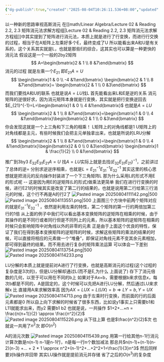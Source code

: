 ```yaml
---
{"dg-publish":true,"created":"2025-08-04T10:26:11.536+08:00","updated":"2025-08-04T12:08:26.171+08:00","permalink":"/math/Linear Algebra/Lecture 04 & Reading 2.6 矩阵的LU, LRU分解/","dgPassFrontmatter":true,"noteIcon":""}
---
```


以一种新的思路审视高斯消元 
在[[math/Linear Algebra/Lecture 02 & Reading 2.2, 2.3 矩阵消元法求解方程组\|Lecture 02 & Reading 2.2, 2.3 矩阵消元法求解方程组]]中其实提到了矩阵进行消元法，本质上就是进行了行变换，而进行行交换的过程，相当于在A矩阵上左乘好多个E，最终变成了U
所以能看出来A和U是有关系的，这个关系其实就是L，也就是那些E的综合，这其实也可以算是一种更快的消元法
假设这是一个一般的2by2矩阵
$$
A=\begin{bmatrix}2 & 1 \\ 8 &7\end{bmatrix}
$$
消元的过程 就是左乘一个$E_{21}$  即$E_{21}A=U$
$$
\begin{bmatrix}1 & 0 \\ -4 &1\end{bmatrix}
\begin{bmatrix}2 & 1 \\ 8 &7\end{bmatrix}=
\begin{bmatrix}2 & 1 \\ 0 &3\end{bmatrix}
$$
而我们要找A和U的联系 也就是说$A=LU$找L
首先能看出来L和E是逆的关系
消元矩阵的逆很好求，因为消元矩阵本身就是行变换，其实就是把行变换逆回去 $E_{21}^{-1}=L=\begin{bmatrix}1 & 0 \\ 4 &1\end{bmatrix}$
也就是$A=LU$
$$
\begin{bmatrix}2 & 1 \\ 8 &7\end{bmatrix}=\begin{bmatrix}1 & 0 \\ 4 &1\end{bmatrix}\begin{bmatrix}2 & 1 \\ 0 &3\end{bmatrix}
$$
你会发现这就是一个上三角和下三角的相乘！
L矩阵上的对角线都是1 U矩阵上的对角线都是主元，有些时候我们会把主元单独拿出来，也就是所说的LRU分解
$$
\begin{bmatrix}2 & 1 \\ 8 &7\end{bmatrix}=\begin{bmatrix}1 & 0 \\ 4 &1\end{bmatrix}\begin{bmatrix}2 & 0 \\ 0 &3\end{bmatrix}
\begin{bmatrix}1 & \frac{1}{2} \\ 0 &1\end{bmatrix}
$$

推广到3by3
$E_{32}E_{31}E_{21}A=U$ 找$A=LU$实际上就是去找$(E_{32}E_{31}E_{21})^{-1}$，之前讲过了总体的逆= 分别求逆逆序相乘，也就是$L=E_{21}^{-1}E_{31}^{-1}E_{32}^{-1}$
其实这里的核心思想就是把消元的反向操作封装进了一个下三角矩阵L
那为什么采用L的形式不用E的形式呢 -- 这是因为用E的逆矩阵(L的形式)做乘法更简单
我们在进行行变换的时候，进行E21的时候其实是改变了第二行的结果的，也就是说用第二行给第三行消元的时候，这个行不再是A的行2了
![Pasted image 20250804111142.png|500](/img/user/accessory/Pasted%20image%2020250804111142.png)
![Pasted image 20250804113551.png|500](/img/user/accessory/Pasted%20image%2020250804113551.png)
上面图三个方块中前两个矩阵对应的就是$E_{31}^{-1}E_{32}^{-1}$ ，依然是利用左乘的特性，第二个矩阵的第一行的两倍加第三行的1倍
从上面的例子中我们可以看出基本变换矩阵的逆矩阵在相乘的时候，由于其操作的是不同行或者同行但是不同列上的元素，所以基本矩阵的逆矩阵在相乘的时候只会影响矩阵中对角线以外的非零的元素
正是由于上面这个优良的特性，保证了我们在得到基本变换矩阵的逆矩阵的时候，求解这些矩阵的乘法的结果的时候，可以直接将相应的元素做一个“堆叠”，即保证对角线元素不变其余元素相加，即可得到最终的结果。而不用去进行复杂的矩阵乘法运算
可以体会一下差别
![Pasted image 20250804113754.png|500](/img/user/accessory/Pasted%20image%2020250804113754.png)
![Pasted image 20250804114233.png](/img/user/accessory/Pasted%20image%2020250804114233.png)

LU分解的本质上就是提前对A进行了行变换，也就是高斯消元的过程(这个过程的复杂度是3次的)，但是LU分解却通过L(而不是E,为什么 上面说了) 存下了消元倍数的几何，以至于可以用在不同的b上
如果对于Ax=b，需要根据b来求信息x，每次b都是不同的，A是固定的，这个时候可以先把A进行LU分解，然后通过LU来求解x 比 直接用A来求解效率高
因为$AX=LUX=L(UX)=b \Rightarrow LY=b, Y=UX$
![Pasted image 20250804114713.png](/img/user/accessory/Pasted%20image%2020250804114713.png)
由于左乘时行变换，而前面的行的后面元素都是0 所以自上向下求解的时候省了很多东西，比如说y1事实上只需要b1和L11就能求出来，而y2 需要b1 b2
也就是说，一共操作 $1+2+...+n = \frac{n(n+1)}{2} \approx \frac{n^2}{2}$
![Pasted image 20250804115226.png](/img/user/accessory/Pasted%20image%2020250804115226.png)
从下往上算 也是$\frac{n^2}{2}$次  也就说一共用了$n^2$次 即$O(n^2)$

A的消元次数
![Pasted image 20250804115439.png](/img/user/accessory/Pasted%20image%2020250804115439.png)
用第一行给其他n-1行消元 计算次数是n(n-1) n-1是n-1行，n是每一行n个数加减法
那总共$n(n-1)+(n-1)(n-2)(n-3) +... + 2 * 1 \approx n^2+(n-1)^2+...+2^2+1=\frac{1}{3}n^3$
然后同样要对b操作并回带
其实LU操作就是提前消元并存储 省了之后的$O(n^3)$的复杂度






